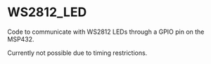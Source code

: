 # WS2812_LED
Code to communicate with WS2812 LEDs through a GPIO pin on the MSP432.

Currently not possible due to timing restrictions.
